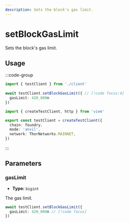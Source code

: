 ```yaml
---
description: Sets the block's gas limit.
---
```


# setBlockGasLimit

Sets the block's gas limit.

## Usage

:::code-group

```ts [example.ts]
import { testClient } from './client'
 
await testClient.setBlockGasLimit({ // [!code focus:4]
  gasLimit: 420_000n
})
```

```ts [client.ts]
import { createTestClient, http } from 'viem'

export const testClient = createTestClient({
  chain: foundry,
  mode: 'anvil',
  network: ThorNetworks.MAINNET, 
})
```

:::

## Parameters

### gasLimit

- **Type:** `bigint`

The gas limit.

```ts
await testClient.setBlockGasLimit({
  gasLimit: 420_000n // [!code focus]
})
```